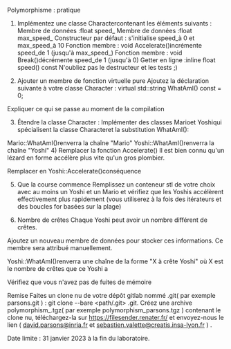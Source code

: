 Polymorphisme : pratique
1) Implémentez une classe Charactercontenant les éléments suivants :
Membre de données :float speed_
Membre de données :float max_speed_
Constructeur par défaut : s'initialise speed_à 0 et max_speed_à 10
Fonction membre : void Accelerate()incrémente speed_de 1 (jusqu'à max_speed_)
Fonction membre : void Break()décrémente speed_de 1 (jusqu'à 0)
Getter en ligne :inline float speed() const
N'oubliez pas le destructeur et les tests ;)

2) Ajouter un membre de fonction virtuelle pure
Ajoutez la déclaration suivante à votre classe Character : virtual std::string WhatAmI() const = 0;

Expliquer ce qui se passe au moment de la compilation

3) Étendre la classe Character :
Implémenter des classes Marioet Yoshiqui spécialisent la classe Characteret la substitution WhatAmI():

Mario::WhatAmI()renverra la chaîne "Mario"
Yoshi::WhatAmI()renverra la chaîne "Yoshi"
4) Remplacer la fonction Accelerate()
Il est bien connu qu'un lézard en forme accélère plus vite qu'un gros plombier.

Remplacer en Yoshi::Accelerate()conséquence

5) Que la course commence
Remplissez un conteneur stl de votre choix avec au moins un Yoshi et un Mario et vérifiez que les Yoshis accélèrent effectivement plus rapidement (vous utiliserez à la fois des itérateurs et des boucles for basées sur la plage)

6) Nombre de crêtes
Chaque Yoshi peut avoir un nombre différent de crêtes.

Ajoutez un nouveau membre de données pour stocker ces informations. Ce membre sera attribué manuellement.

Yoshi::WhatAmI()renverra une chaîne de la forme "X à crête Yoshi" où X est le nombre de crêtes que ce Yoshi a

Vérifiez que vous n'avez pas de fuites de mémoire

Remise
Faites un clone nu de votre dépôt gitlab nommé <lastname>.git( par exemple parsons.git ) : git clone --bare <path/.git> <lastname>.git. Créez une archive polymorphism_<lastname>.tgz( par exemple polymorphism_parsons.tgz ) contenant le clone nu, téléchargez-la sur https://filesender.renater.fr/ et envoyez-nous le lien ( david.parsons@inria.fr et sebastien.valette@creatis.insa-lyon.fr ) .

Date limite : 31 janvier 2023 à la fin du laboratoire.